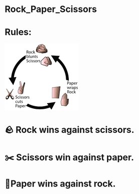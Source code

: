 # Rock_Paper_Scissors

# Rules:

![rock-paper-scissors.png](rock-paper-scissors.png)

# 🪨 Rock wins against scissors. 
# ✂️ Scissors win against paper. 
# 📃Paper wins against rock.